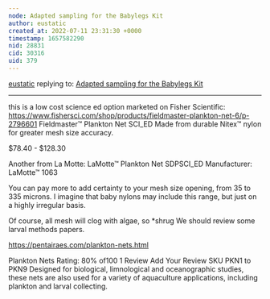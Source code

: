```yaml
---
node: Adapted sampling for the Babylegs Kit
author: eustatic
created_at: 2022-07-11 23:31:30 +0000
timestamp: 1657582290
nid: 28831
cid: 30316
uid: 379
---
```




[eustatic](../profile/eustatic) replying to: [Adapted sampling for the Babylegs Kit](../notes/rebeccaMw/01-25-2022/adapted-sampling-for-the-babylegs-kit)

----
this is a low cost science ed option marketed on Fisher Scientific: https://www.fishersci.com/shop/products/fieldmaster-plankton-net-6/p-2796601   Fieldmaster™ Plankton Net
SCI_ED
Made from durable Nitex™ nylon for greater mesh size accuracy.

$78.40 - $128.30

Another from La Motte:
LaMotte™ Plankton Net
SDPSCI_ED
Manufacturer:  LaMotte™ 1063

You can pay more to add certainty to your mesh size opening, from 35 to 335 microns.  I imagine that baby nylons may include this range, but just on a highly irregular basis. 

Of course, all mesh will clog with algae, so *shrug  We should review some larval methods papers.

https://pentairaes.com/plankton-nets.html

Plankton Nets
Rating:
80% of100 1  Review Add Your Review
SKU PKN1 to PKN9
Designed for biological, limnological and oceanographic studies, these nets are also used for a variety of aquaculture applications, including plankton and larval collecting.

